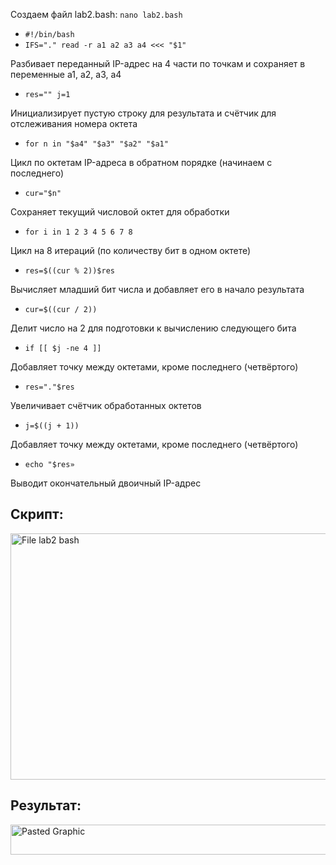 Cоздаем файл lab2.bash: `nano lab2.bash`
* `#!/bin/bash`
* `IFS="." read -r a1 a2 a3 a4 <<< "$1"`

Разбивает переданный IP-адрес на 4 части по точкам и сохраняет в переменные a1, a2, a3, a4
* `res=""
   j=1`

Инициализирует пустую строку для результата и счётчик для отслеживания номера октета
* `for n in "$a4" "$a3" "$a2" "$a1"`

Цикл по октетам IP-адреса в обратном порядке (начинаем с последнего)
* 	`cur="$n"`

Сохраняет текущий числовой октет для обработки
*   `for i in 1 2 3 4 5 6 7 8`

Цикл на 8 итераций (по количеству бит в одном октете)
*   `res=$((cur % 2))$res`

Вычисляет младший бит числа и добавляет его в начало результата
*  `cur=$((cur / 2))`

Делит число на 2 для подготовки к вычислению следующего бита
*    `if [[ $j -ne 4 ]]`

Добавляет точку между октетами, кроме последнего (четвёртого)
*  `res="."$res`

Увеличивает счётчик обработанных октетов
*  `j=$((j + 1))`

Добавляет точку между октетами, кроме последнего (четвёртого)

* `echo "$res»`

Выводит окончательный двоичный IP-адрес



## Скрипт:
<img width="533" height="394" alt="File lab2 bash" src="https://github.com/user-attachments/assets/6666d370-b610-4c0c-b4c9-8bd2ce5a862a" />

## Результат:
<img width="553" height="48" alt="Pasted Graphic" src="https://github.com/user-attachments/assets/ef5dcf1e-4d17-4cb6-80ab-6dff41c8c2e7" />

